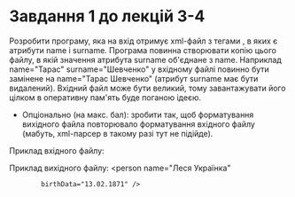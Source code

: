 # Завдання 1 до лекцій 3-4
Розробити програму, яка на вхід отримує xml-файл з тегами <person>, в яких є атрибути name і surname.
Програма повинна створювати копію цього файлу, в якій значення атрибута surname об'єднане з name.
Наприклад name="Тарас" surname="Шевченко" у вхідному файлі повинно бути замінене на name="Тарас Шевченко" (атрибут surname має бути видалений).
Вхідний файл може бути великий, тому завантажувати його цілком в оперативну пам'ять буде поганою ідеєю.
* Опціонально (на макс. бал): зробити так, щоб форматування вихідного файла повторювало форматування вхідного файлу (мабуть, xml-парсер в такому разі тут не підійде).


Приклад вхідного файлу:
<persons>
    <person name="Іван" surname="Котляревський" birthDate="09.09.1769" />
    <person surname="Шевченко" name="Тарас" birthDate="09.03.1814" />
    <person
        birthData="27.08.1856"
        name = "Іван"
        surname = "Франко" />
    <person name="Леся"
            surname="Українка"
            birthData="13.02.1871" />
</persons>

Приклад вихідного файлу:
<persons>
    <person name="Іван Котляревський" birthDate="09.09.1769"  />
    <person name="Тарас Шевченко" birthDate="09.03.1814" />
    <person
        birthData="27.08.1856"
        name = "Іван Франко"
         />
    <person name="Леся Українка"

            birthData="13.02.1871" />
</persons>
